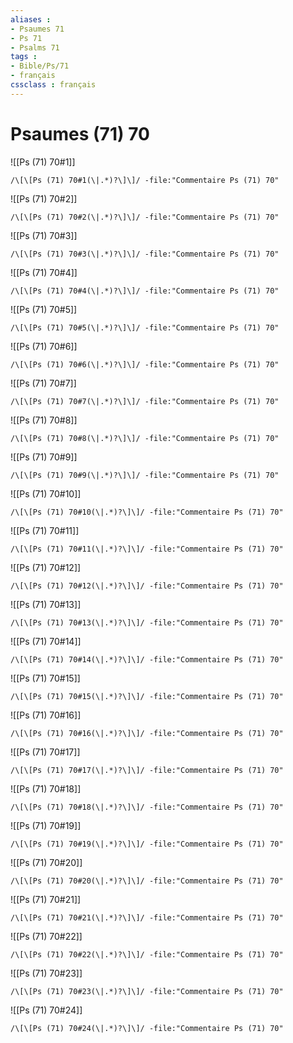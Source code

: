 ```yaml
---
aliases : 
- Psaumes 71
- Ps 71
- Psalms 71
tags : 
- Bible/Ps/71
- français
cssclass : français
---
```


# Psaumes (71) 70

![[Ps (71) 70#1]]

```query
/\[\[Ps (71) 70#1(\|.*)?\]\]/ -file:"Commentaire Ps (71) 70"
```

![[Ps (71) 70#2]]

```query
/\[\[Ps (71) 70#2(\|.*)?\]\]/ -file:"Commentaire Ps (71) 70"
```

![[Ps (71) 70#3]]

```query
/\[\[Ps (71) 70#3(\|.*)?\]\]/ -file:"Commentaire Ps (71) 70"
```

![[Ps (71) 70#4]]

```query
/\[\[Ps (71) 70#4(\|.*)?\]\]/ -file:"Commentaire Ps (71) 70"
```

![[Ps (71) 70#5]]

```query
/\[\[Ps (71) 70#5(\|.*)?\]\]/ -file:"Commentaire Ps (71) 70"
```

![[Ps (71) 70#6]]

```query
/\[\[Ps (71) 70#6(\|.*)?\]\]/ -file:"Commentaire Ps (71) 70"
```

![[Ps (71) 70#7]]

```query
/\[\[Ps (71) 70#7(\|.*)?\]\]/ -file:"Commentaire Ps (71) 70"
```

![[Ps (71) 70#8]]

```query
/\[\[Ps (71) 70#8(\|.*)?\]\]/ -file:"Commentaire Ps (71) 70"
```

![[Ps (71) 70#9]]

```query
/\[\[Ps (71) 70#9(\|.*)?\]\]/ -file:"Commentaire Ps (71) 70"
```

![[Ps (71) 70#10]]

```query
/\[\[Ps (71) 70#10(\|.*)?\]\]/ -file:"Commentaire Ps (71) 70"
```

![[Ps (71) 70#11]]

```query
/\[\[Ps (71) 70#11(\|.*)?\]\]/ -file:"Commentaire Ps (71) 70"
```

![[Ps (71) 70#12]]

```query
/\[\[Ps (71) 70#12(\|.*)?\]\]/ -file:"Commentaire Ps (71) 70"
```

![[Ps (71) 70#13]]

```query
/\[\[Ps (71) 70#13(\|.*)?\]\]/ -file:"Commentaire Ps (71) 70"
```

![[Ps (71) 70#14]]

```query
/\[\[Ps (71) 70#14(\|.*)?\]\]/ -file:"Commentaire Ps (71) 70"
```

![[Ps (71) 70#15]]

```query
/\[\[Ps (71) 70#15(\|.*)?\]\]/ -file:"Commentaire Ps (71) 70"
```

![[Ps (71) 70#16]]

```query
/\[\[Ps (71) 70#16(\|.*)?\]\]/ -file:"Commentaire Ps (71) 70"
```

![[Ps (71) 70#17]]

```query
/\[\[Ps (71) 70#17(\|.*)?\]\]/ -file:"Commentaire Ps (71) 70"
```

![[Ps (71) 70#18]]

```query
/\[\[Ps (71) 70#18(\|.*)?\]\]/ -file:"Commentaire Ps (71) 70"
```

![[Ps (71) 70#19]]

```query
/\[\[Ps (71) 70#19(\|.*)?\]\]/ -file:"Commentaire Ps (71) 70"
```

![[Ps (71) 70#20]]

```query
/\[\[Ps (71) 70#20(\|.*)?\]\]/ -file:"Commentaire Ps (71) 70"
```

![[Ps (71) 70#21]]

```query
/\[\[Ps (71) 70#21(\|.*)?\]\]/ -file:"Commentaire Ps (71) 70"
```

![[Ps (71) 70#22]]

```query
/\[\[Ps (71) 70#22(\|.*)?\]\]/ -file:"Commentaire Ps (71) 70"
```

![[Ps (71) 70#23]]

```query
/\[\[Ps (71) 70#23(\|.*)?\]\]/ -file:"Commentaire Ps (71) 70"
```

![[Ps (71) 70#24]]

```query
/\[\[Ps (71) 70#24(\|.*)?\]\]/ -file:"Commentaire Ps (71) 70"
```

